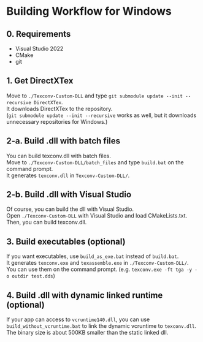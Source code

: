 # Building Workflow for Windows

## 0. Requirements

-   Visual Studio 2022
-   CMake
-   git

## 1. Get DirectXTex
Move to `./Texconv-Custom-DLL` and type `git submodule update --init --recursive DirectXTex`.  
It downloads DirectXTex to the repository.  
(`git submodule update --init --recursive` works as well, but it downloads unnecessary repositories for Windows.)  

## 2-a. Build .dll with batch files

You can build texconv.dll with batch files.  
Move to `./Texconv-Custom-DLL/batch_files` and type `build.bat` on the command prompt.  
It generates `texconv.dll` in `Texconv-Custom-DLL/`.  

## 2-b. Build .dll with Visual Studio

Of course, you can build the dll with Visual Studio.  
Open `./Texconv-Custom-DLL` with Visual Studio and load CMakeLists.txt.  
Then, you can build texconv.dll.  

## 3. Build executables (optional)

If you want executables, use `build_as_exe.bat` instead of `build.bat`.  
It generates `texconv.exe` and `texassemble.exe` in `./Texconv-Custom-DLL/`.  
You can use them on the command prompt. (e.g. `texconv.exe -ft tga -y -o outdir test.dds`)  

## 4. Build .dll with dynamic linked runtime (optional)

If your app can access to `vcruntime140.dll`, you can use `build_without_vcruntime.bat` to link the dynamic vcruntime to `texconv.dll`.  
The binary size is about 500KB smaller than the static linked dll.

